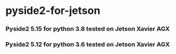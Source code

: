 # pyside2-for-jetson

### Pyside2 5.15 for python 3.8 tested on Jetson Xavier AGX
### Pyside2 5.12 for python 3.6 tested on Jetson Xavier AGX
